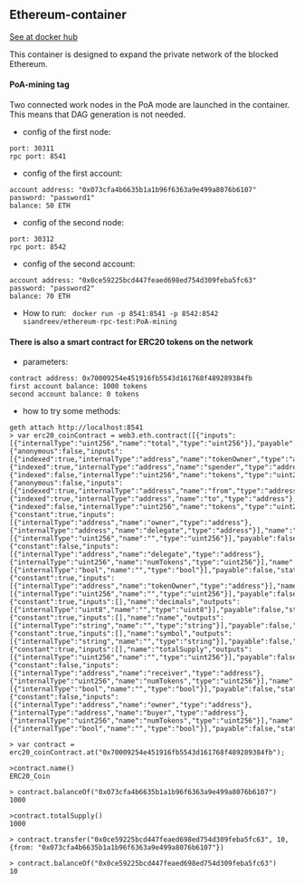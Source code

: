 ## Ethereum-container
[See at docker hub](https://hub.docker.com/repository/docker/siandreev/ethereum-rpc-test)

This container is designed to expand the private network of the blocked Ethereum.

#### PoA-mining tag
Two connected work nodes in the PoA mode are launched in the container. This means that DAG generation is not needed.
- config of the first node:
```
port: 30311
rpc port: 8541
```
- config of the first account:
```
account address: "0x073cfa4b6635b1a1b96f6363a9e499a8076b6107"
password: "password1"
balance: 50 ETH
```

- config of the second node:
```
port: 30312
rpc port: 8542
```
- config of the second account:
```
account address: "0x0ce59225bcd447feaed698ed754d309feba5fc63"
password: "password2"
balance: 70 ETH
```

- How to run:
``` docker run -p 8541:8541 -p 8542:8542  siandreev/ethereum-rpc-test:PoA-mining```

#### There is also a smart contract for ERC20 tokens on the network
- parameters:
```
contract address: 0x70009254e451916fb5543d161768f489289384fb
first account balance: 1000 tokens
second account balance: 0 tokens
```
- how to try some methods:
```
geth attach http://localhost:8541
> var erc20_coinContract = web3.eth.contract([{"inputs":[{"internalType":"uint256","name":"total","type":"uint256"}],"payable":false,"stateMutability":"nonpayable","type":"constructor"},{"anonymous":false,"inputs":[{"indexed":true,"internalType":"address","name":"tokenOwner","type":"address"},{"indexed":true,"internalType":"address","name":"spender","type":"address"},{"indexed":false,"internalType":"uint256","name":"tokens","type":"uint256"}],"name":"Approval","type":"event"},{"anonymous":false,"inputs":[{"indexed":true,"internalType":"address","name":"from","type":"address"},{"indexed":true,"internalType":"address","name":"to","type":"address"},{"indexed":false,"internalType":"uint256","name":"tokens","type":"uint256"}],"name":"Transfer","type":"event"},{"constant":true,"inputs":[{"internalType":"address","name":"owner","type":"address"},{"internalType":"address","name":"delegate","type":"address"}],"name":"allowance","outputs":[{"internalType":"uint256","name":"","type":"uint256"}],"payable":false,"stateMutability":"view","type":"function"},{"constant":false,"inputs":[{"internalType":"address","name":"delegate","type":"address"},{"internalType":"uint256","name":"numTokens","type":"uint256"}],"name":"approve","outputs":[{"internalType":"bool","name":"","type":"bool"}],"payable":false,"stateMutability":"nonpayable","type":"function"},{"constant":true,"inputs":[{"internalType":"address","name":"tokenOwner","type":"address"}],"name":"balanceOf","outputs":[{"internalType":"uint256","name":"","type":"uint256"}],"payable":false,"stateMutability":"view","type":"function"},{"constant":true,"inputs":[],"name":"decimals","outputs":[{"internalType":"uint8","name":"","type":"uint8"}],"payable":false,"stateMutability":"view","type":"function"},{"constant":true,"inputs":[],"name":"name","outputs":[{"internalType":"string","name":"","type":"string"}],"payable":false,"stateMutability":"view","type":"function"},{"constant":true,"inputs":[],"name":"symbol","outputs":[{"internalType":"string","name":"","type":"string"}],"payable":false,"stateMutability":"view","type":"function"},{"constant":true,"inputs":[],"name":"totalSupply","outputs":[{"internalType":"uint256","name":"","type":"uint256"}],"payable":false,"stateMutability":"view","type":"function"},{"constant":false,"inputs":[{"internalType":"address","name":"receiver","type":"address"},{"internalType":"uint256","name":"numTokens","type":"uint256"}],"name":"transfer","outputs":[{"internalType":"bool","name":"","type":"bool"}],"payable":false,"stateMutability":"nonpayable","type":"function"},{"constant":false,"inputs":[{"internalType":"address","name":"owner","type":"address"},{"internalType":"address","name":"buyer","type":"address"},{"internalType":"uint256","name":"numTokens","type":"uint256"}],"name":"transferFrom","outputs":[{"internalType":"bool","name":"","type":"bool"}],"payable":false,"stateMutability":"nonpayable","type":"function"}]);

> var contract = erc20_coinContract.at("0x70009254e451916fb5543d161768f489289384fb");

>contract.name()
ERC20_Coin

> contract.balanceOf("0x073cfa4b6635b1a1b96f6363a9e499a8076b6107")
1000

>contract.totalSupply()
1000

> contract.transfer("0x0ce59225bcd447feaed698ed754d309feba5fc63", 10, {from: "0x073cfa4b6635b1a1b96f6363a9e499a8076b6107"})

> contract.balanceOf("0x0ce59225bcd447feaed698ed754d309feba5fc63")
10
```

